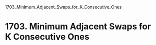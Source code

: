 1703_Minimum_Adjacent_Swaps_for_K_Consecutive_Ones
# 1703. Minimum Adjacent Swaps for K Consecutive Ones

